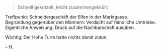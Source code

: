 > Schnell gekritzelt, leicht zusammengeknüllt

Treffpunkt: Schneidergeschäft der Elfen in der Marktgasse.  
Begründung gegenüber den Männern: Verdacht auf feindliche Umtriebe.  
Eigentliche Anweisung: Druck auf die Nachbarschaft ausüben.  

Wichtig: Der Hohe Turm hatte nichts damit zutun.

– H.